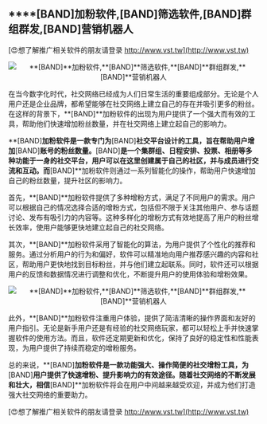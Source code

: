 ## ****[BAND]**加粉软件,**[BAND]**筛选软件,**[BAND]**群组群发,**[BAND]**营销机器人**

[😍想了解推广相关软件的朋友请登录 http://www.vst.tw](http://www.vst.tw)

 <center><img src="https://vst.tw/MP4/tuiguang/png/2.png" alt="**[BAND]**加粉软件,**[BAND]**筛选软件,**[BAND]**群组群发,**[BAND]**营销机器人"></center>

在当今数字化时代，社交网络已经成为人们日常生活的重要组成部分。无论是个人用户还是企业品牌，都希望能够在社交网络上建立自己的存在并吸引更多的粉丝。在这样的背景下，**[BAND]**加粉软件的出现为用户提供了一个强大而有效的工具，帮助他们快速增加粉丝数量，并在社交网络上建立起自己的影响力。

**[BAND]**加粉软件是一款专门为**[BAND]**社交平台设计的工具，旨在帮助用户增加**[BAND]**账号的粉丝数量。**[BAND]**是一个集群组、日程安排、投票、相册等多种功能于一身的社交平台，用户可以在这里创建属于自己的社区，并与成员进行交流和互动。而**[BAND]**加粉软件则通过一系列智能化的操作，帮助用户快速增加自己的粉丝数量，提升社区的影响力。

首先，**[BAND]**加粉软件提供了多种增粉方式，满足了不同用户的需求。用户可以根据自己的情况选择合适的增粉方式，包括但不限于关注其他用户、参与话题讨论、发布有吸引力的内容等。这种多样化的增粉方式有效地提高了用户的粉丝增长效率，使用户能够更快地建立起自己的社交网络。

其次，**[BAND]**加粉软件采用了智能化的算法，为用户提供了个性化的推荐和服务。通过分析用户的行为和偏好，软件可以精准地向用户推荐感兴趣的内容和社区，帮助用户更快地找到目标粉丝，并与他们建立起联系。同时，软件还可以根据用户的反馈和数据情况进行调整和优化，不断提升用户的使用体验和增粉效果。

 <center><img src="https://vst.tw/MP4/tuiguang/png/2.png" alt="**[BAND]**加粉软件,**[BAND]**筛选软件,**[BAND]**群组群发,**[BAND]**营销机器人"></center>

此外，**[BAND]**加粉软件注重用户体验，提供了简洁清晰的操作界面和友好的用户指引。无论是新手用户还是有经验的社交网络玩家，都可以轻松上手并快速掌握软件的使用方法。而且，软件还定期更新和优化，保持了良好的稳定性和性能表现，为用户提供了持续而稳定的增粉服务。

总的来说，**[BAND]**加粉软件是一款功能强大、操作简便的社交增粉工具，为**[BAND]**用户提供了快速增粉、提升影响力的有效途径。随着社交网络的不断发展和壮大，相信**[BAND]**加粉软件将会在用户中间越来越受欢迎，并成为他们打造强大社交网络的重要助力。

[😍想了解推广相关软件的朋友请登录 http://www.vst.tw](http://www.vst.tw)



